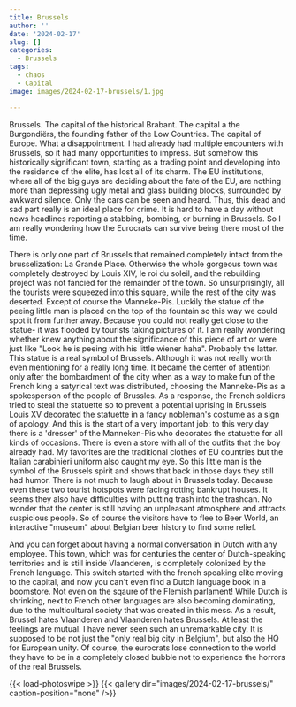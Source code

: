 ```yaml
---
title: Brussels
author: ''
date: '2024-02-17'
slug: []
categories:
  - Brussels
tags:
  - chaos
  - Capital
image: images/2024-02-17-brussels/1.jpg

---
```


Brussels. The capital of the historical Brabant. The capital a the Burgondiërs, the founding father of the Low Countries. The capital of Europe. What a disappointment.
I had already had multiple encounters with Brussels, so it had many opportunities to impress. But somehow this historically significant town, starting as a trading point and developing into the residence of the elite, has lost all of its charm. The EU institutions, where all of the big guys are deciding about the fate of the EU, are nothing more than depressing ugly metal and glass building blocks, surrounded by awkward silence. Only the cars can be seen and heard. Thus, this dead and sad part really is an ideal place for crime. It is hard to have a day without news headlines reporting a stabbing, bombing, or burning in Brussels. So I am really wondering how the Eurocrats can survive being there most of the time.

There is only one part of Brussels that remained completely intact from the brusselization: La Grande Place. Otherwise the whole gorgeous town was completely destroyed by Louis XIV, le roi du soleil,  and the rebuilding project was not fancied for the remainder of the town. So unsurprisingly, all the tourists were squeezed into this square, while the rest of the city was deserted. Except of course the Manneke-Pis. Luckily the statue of the peeing little man is placed on the top of the fountain so this way we could spot it from further away. Because you could not really get close to the statue- it was flooded by tourists taking pictures of it. I am really wondering whether knew anything about the significance of this piece of art or were just like "Look he is peeing with his little wiener haha". Probably the latter. This statue is a real symbol of Brussels. Although it was not really worth even mentioning for a really long time. It became the center of attention only after the bombardment of the city when as a way to make fun of the French king a satyrical text was distributed, choosing the Manneke-Pis as a spokesperson of the people of Brussles. As a response, the French soldiers tried to steal the statuette so to prevent a potential uprising in Brussels Louis XV decorated the statuette in a fancy nobleman's costume as a sign of apology. And this is the start of a very important job: to this very day there is a 'dresser' of the Manneken-Pis who decorates the statuette for all kinds of occasions. There is even a store with all of the outfits that the boy already had. My favorites are the traditional clothes of EU countries but the Italian carabinieri uniform also caught my eye. So this little man is the symbol of the Brussels spirit and shows that back in those days they still had humor. There is not much to laugh about in Brussels today. Because even these two tourist hotspots were facing rotting bankrupt houses. It seems they also have difficulties with putting trash into the trashcan. No wonder that the center is still having an unpleasant atmosphere and attracts suspicious people. So of course the visitors have to flee to Beer World, an interactive "museum" about Belgian beer history to find some relief.

And you can forget about having a normal conversation in Dutch with any employee. This town, which was for centuries the center of Dutch-speaking territories and is still inside Vlaanderen, is completely colonized by the French language. This switch started with the french speaking elite moving to the capital, and now you can't even find a Dutch language book in a boomstore. Not even on the sqaure of the Flemish parlament! While Dutch is shrinking, next to French other languages are also becoming dominating, due to the multicultural society that was created in this mess. As a result, Brussel hates Vlaanderen and Vlaanderen hates Brussels. At least the feelings are mutual. I have never seen such an unremarkable city. It is supposed to be not just the "only real big city in Belgium", but also the HQ for European unity. Of course, the eurocrats lose connection to the world they have to be in a completely closed bubble not to experience the horrors of the real Brussels.

{{< load-photoswipe >}}
{{< gallery dir="images/2024-02-17-brussels/" caption-position="none" />}}
